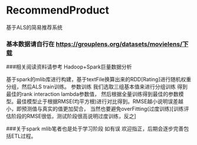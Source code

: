 # RecommendProduct
基于ALS的简易推荐系统

### 基本数据请自行在 https://grouplens.org/datasets/movielens/下载

###相关阅读资料请参考 Hadoop+Spark巨量数据分析 

基于spark的mlib库进行构建，基于textFile换算出来的RDD[Rating]进行随机权重分组，然后ALS train训练。
参数训练 我们选取三组基本值来进行分组训练 得到最佳的rank interaction lambda参数值，
然后根据全量训练得到最佳的参数模型。最佳模型止于根据RMSE(均平方根)进行对比得到。RMSE越小说明误差越小，即预测值与真实的值更加契合，
当然也要避免overFitting(过度训练)[训练评估阶段的RMSE很低，测试阶段很高说明过度训练，反之]

###关于spark mlib笔者也是处于学习阶段 如有误 欢迎指正，后期会逐步完善包括ETL过程。
   